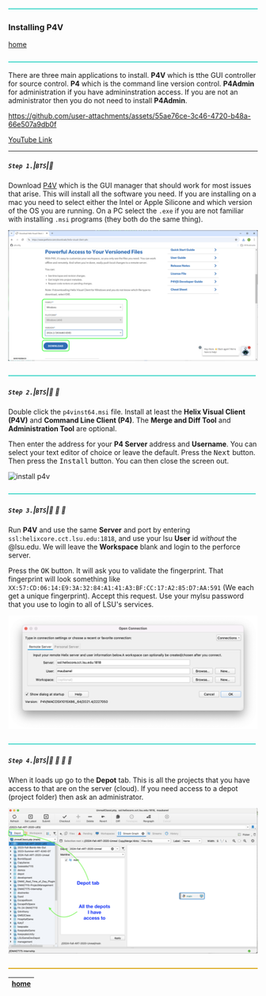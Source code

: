 ![](../images/line3.png)

### Installing P4V

[home](../README.md#user-content-p4v)</sub>

![](../images/line3.png)

There are three main applications to install.  **P4V** which is tthe GUI controller for source control.  **P4** which is the command line version control.  **P4Admin** for administration if you have admininstration access.  If you are not an administrator then you do not need to install **P4Admin**.

https://github.com/user-attachments/assets/55ae76ce-3c46-4720-b48a-66e507a9db0f

[YouTube Link](https://youtu.be/WM-TjoJc4no)
<br>

---


##### `Step 1.`\|`BTS`|:small_blue_diamond:

Download [P4V](https://www.perforce.com/downloads/helix-visual-client-p4v) which is the GUI manager that should work for most issues that arise.  This will install all the software you need. If you are installing on a mac you need to select either the Intel or Apple Silicone and which version of the OS you are running.  On a PC select the `.exe` if you are not familiar with installing `.msi` programs (they both do the same thing). 

![download p4v installer from perforce](images/downloadHelix.png)

![](../images/line2.png)

##### `Step 2.`\|`BTS`|:small_blue_diamond: :small_blue_diamond: 

Double click the `p4vinst64.msi` file. Install at least the **Helix Visual Client (P4V)** and **Command Line Client (P4)**.  The **Merge and Diff Tool** and **Administration Tool** are optional.

Then enter the address for your **P4 Server** address and **Username**. You can select your text editor of choice or leave the default.  Press the <kbd>Next</kbd> button. Then press the <kbd>Install</kbd> button.  You can then close the screen out.

![install p4v](images/InstallPerforce.gif)

![](../images/line2.png)

##### `Step 3.`\|`BTS`|:small_blue_diamond: :small_blue_diamond: :small_blue_diamond:

Run **P4V** and use the same **Server** and port by entering `ssl:helixcore.cct.lsu.edu:1818`, and use your lsu **User** id *without* the @lsu.edu. We will leave the **Workspace** blank and login to the perforce server. 

Press the <kbd>OK</kbd> button. It will ask you to validate the fingerprint.  That fingerprint will look something like `XX:57:CD:06:14:E9:3A:32:84:A1:41:A3:BF:CC:17:A2:85:D7:AA:591` (We each get a unique fingerprint).  Accept this request. Use your mylsu password that you use to login to all of LSU's services. 

![running p4v for the first time](images/login.png)

![](../images/line2.png)

##### `Step 4.`\|`BTS`|:small_blue_diamond: :small_blue_diamond: :small_blue_diamond: :small_blue_diamond:

When it loads up go to the **Depot** tab.  This is all the projects that you have access to that are on the server (cloud).  If you need access to a depot (project folder) then ask an administrator.

![look at depot with various projects](images/depot.png)

![](../images/line.png)

| [home](../README.md#user-content-p4v)  |
|---|
